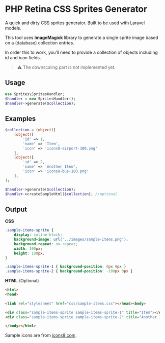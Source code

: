 # PHP Retina CSS Sprites Generator

A quick and dirty CSS sprites generator. Built to be used with Laravel models.

This tool uses **ImageMagick** library to generate a single sprite image based on a (database) collection entries.

In order this to work, you'll need to provide a collection of objects including id and *icon* fields.

> :warning: The downscaling part is not implemented yet.

## Usage

```php
use Sprites\SpritesHandler;
$handler = new SpritesHandler();
$handler->generate($collection);
```

## Examples

```php
$collection = (object)[
    (object)[
        'id' => 1,
        'name' => 'Item',
        'icon' => 'icons8-airport-100.png'
    ],
    (object)[
        'id' => 2,
        'name' => 'Another Item',
        'icon' => 'icons8-bus-100.png'
    ],
];

$handler->generate($collection);
$handler->createSampleHtml($collection); //optional
```

## Output

**CSS**

```css
.sample-items-sprite {
    display: inline-block;
    background-image: url('../images/sample-items.png');
    background-repeat: no-repeat;
    width: 100px;
    height: 100px;
}

.sample-items-sprite-1 { background-position: 0px 0px }
.sample-items-sprite-2 { background-position: -100px 0px }
```

**HTML** (Optional)

```html
<html>
<head>
    
<link rel="stylesheet" href="css/sample-items.css"></head><body>

<div class="sample-items-sprite sample-items-sprite-1" title="Item"></div>
<div class="sample-items-sprite sample-items-sprite-2" title="Another Item"></div>

</body></html>
```

Sample icons are from [icons8.com](https://icons8.com).
